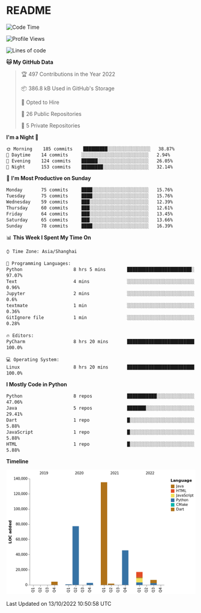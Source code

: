 # README

<!--START_SECTION:waka-->
![Code Time](http://img.shields.io/badge/Code%20Time-229%20hrs%2029%20mins-blue)

![Profile Views](http://img.shields.io/badge/Profile%20Views-0-blue)

![Lines of code](https://img.shields.io/badge/From%20Hello%20World%20I%27ve%20Written-291%20Thousand%20lines%20of%20code-blue)

**🐱 My GitHub Data** 

> 🏆 497 Contributions in the Year 2022
 > 
> 📦 386.8 kB Used in GitHub's Storage 
 > 
> 💼 Opted to Hire
 > 
> 📜 26 Public Repositories 
 > 
> 🔑 5 Private Repositories  
 > 
**I'm a Night 🦉** 

```text
🌞 Morning    185 commits    █████████░░░░░░░░░░░░░░░░   38.87% 
🌆 Daytime    14 commits     ░░░░░░░░░░░░░░░░░░░░░░░░░   2.94% 
🌃 Evening    124 commits    ██████░░░░░░░░░░░░░░░░░░░   26.05% 
🌙 Night      153 commits    ████████░░░░░░░░░░░░░░░░░   32.14%

```
📅 **I'm Most Productive on Sunday** 

```text
Monday       75 commits     ████░░░░░░░░░░░░░░░░░░░░░   15.76% 
Tuesday      75 commits     ████░░░░░░░░░░░░░░░░░░░░░   15.76% 
Wednesday    59 commits     ███░░░░░░░░░░░░░░░░░░░░░░   12.39% 
Thursday     60 commits     ███░░░░░░░░░░░░░░░░░░░░░░   12.61% 
Friday       64 commits     ███░░░░░░░░░░░░░░░░░░░░░░   13.45% 
Saturday     65 commits     ███░░░░░░░░░░░░░░░░░░░░░░   13.66% 
Sunday       78 commits     ████░░░░░░░░░░░░░░░░░░░░░   16.39%

```


📊 **This Week I Spent My Time On** 

```text
⌚︎ Time Zone: Asia/Shanghai

💬 Programming Languages: 
Python                   8 hrs 5 mins        ████████████████████████░   97.07% 
Text                     4 mins              ░░░░░░░░░░░░░░░░░░░░░░░░░   0.96% 
Jupyter                  2 mins              ░░░░░░░░░░░░░░░░░░░░░░░░░   0.6% 
textmate                 1 min               ░░░░░░░░░░░░░░░░░░░░░░░░░   0.36% 
GitIgnore file           1 min               ░░░░░░░░░░░░░░░░░░░░░░░░░   0.28%

🔥 Editors: 
PyCharm                  8 hrs 20 mins       █████████████████████████   100.0%

💻 Operating System: 
Linux                    8 hrs 20 mins       █████████████████████████   100.0%

```

**I Mostly Code in Python** 

```text
Python                   8 repos             ███████████░░░░░░░░░░░░░░   47.06% 
Java                     5 repos             ███████░░░░░░░░░░░░░░░░░░   29.41% 
Dart                     1 repo              █░░░░░░░░░░░░░░░░░░░░░░░░   5.88% 
JavaScript               1 repo              █░░░░░░░░░░░░░░░░░░░░░░░░   5.88% 
HTML                     1 repo              █░░░░░░░░░░░░░░░░░░░░░░░░   5.88%

```


**Timeline**

![Chart not found](https://raw.githubusercontent.com/XeonHis/XeonHis/main/charts/bar_graph.png) 


 Last Updated on 13/10/2022 10:50:58 UTC
<!--END_SECTION:waka-->
